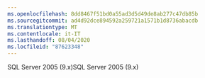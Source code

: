 ```yaml
---
ms.openlocfilehash: 8dd8467f51bd0a55ad3d5d49de8ab277c47db85b
ms.sourcegitcommit: ad4d92dce894592a259721a1571b1d8736abacdb
ms.translationtype: MT
ms.contentlocale: it-IT
ms.lasthandoff: 08/04/2020
ms.locfileid: "87623348"
---
```

 <span data-ttu-id="d7e87-101">SQL Server 2005 (9.x)</span><span class="sxs-lookup"><span data-stu-id="d7e87-101">SQL Server 2005 (9.x)</span></span> 